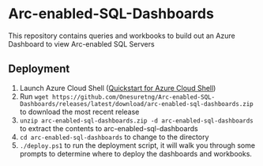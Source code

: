 # Arc-enabled-SQL-Dashboards
This repository contains queries and workbooks to build out an Azure Dashboard to view Arc-enabled SQL Servers

## Deployment
1. Launch Azure Cloud Shell ([Quickstart for Azure Cloud Shell](https://learn.microsoft.com/en-us/azure/cloud-shell/quickstart?tabs=azurecli))
2. Run `wget https://github.com/Onesuretng/Arc-enabled-SQL-Dashboards/releases/latest/download/arc-enabled-sql-dashboards.zip` to download the most recent release
3. `unzip arc-enabled-sql-dashboards.zip -d arc-enabled-sql-dashboards` to extract the contents to arc-enabled-sql-dashboards
4. `cd arc-enabled-sql-dashboards` to change to the directory
5. `./deploy.ps1` to run the deployment script, it will walk you through some prompts to determine where to deploy the dashboards and workbooks.
